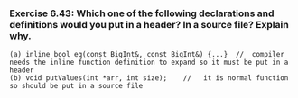 ### Exercise 6.43: Which one of the following declarations and definitions would you put in a header? In a source file? Explain why.
    (a) inline bool eq(const BigInt&, const BigInt&) {...}  //  compiler needs the inline function definition to expand so it must be put in a header
    (b) void putValues(int *arr, int size);    //   it is normal function so should be put in a source file